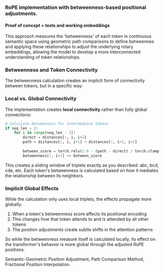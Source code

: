 ### RoPE implementation with betweenness-based positional adjustments. 
#### Proof of concept + tests and working embeddings 
  
  This approach measures the 'betweenness' of each token in continuous semantic space using geometric path comparisons to define betweennes
  and applying these relationships to adjust the underlying rotary embeddings, allowing the model to  develop a more interconnected understanding of token 
  relationships.

### Betweenness and Token Connectivity

The betweenness calculation creates an implicit form of connectivity between tokens, but in a specific way:

### Local vs. Global Connectivity

The implementation creates **local connectivity** rather than fully global connections:

```python
# Calculate betweenness for intermediate tokens
if seq_len > 2:
    for i in range(seq_len - 2):
        direct = distances[:, i, i+2]
        path = distances[:, i, i+1] + distances[:, i+1, i+2]
        
        between_score = torch.relu(1.0 - (path - direct) / torch.clamp(direct, min=1e-6))
        betweenness[:, i+1] += between_score
```

This creates a sliding window of triplets exactly as you described: abc, bcd, cde, etc. Each token's betweenness is calculated based on how it mediates the relationship between its neighbors.

### Implicit Global Effects

While the calculation only uses local triplets, the effects propagate more globally:

1. When a token's betweenness score affects its positional encoding
2. This changes how that token attends to and is attended by all other tokens
3. The position adjustments create subtle shifts in the attention patterns

So while the betweenness measure itself is calculated locally, its effect on the transformer's behavior is more global through the adjusted RoPE positions.

Semantic-Geometric Position Adjustment, Path Comparison Method, Fractional Position Interpolation.
